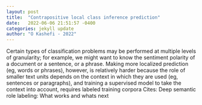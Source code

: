 ```yaml
---
layout: post
title:  "Contrapositive local class inference prediction"
date:   2022-06-06 21:51:57 -0400
categories: jekyll update
author: "O Kashefi - 2022"
---
```

Certain types of classification problems may be performed at multiple levels of granularity; for example, we might want to know the sentiment polarity of a document or a sentence, or a phrase. Making more localized prediction (eg, words or phrases), however, is relatively harder because the role of smaller text units depends on the context in which they are used (eg, sentences or paragraphs), and training a supervised model to take the context into account, requires labeled training corpora 
Cites: Deep semantic role labeling: What works and whats next